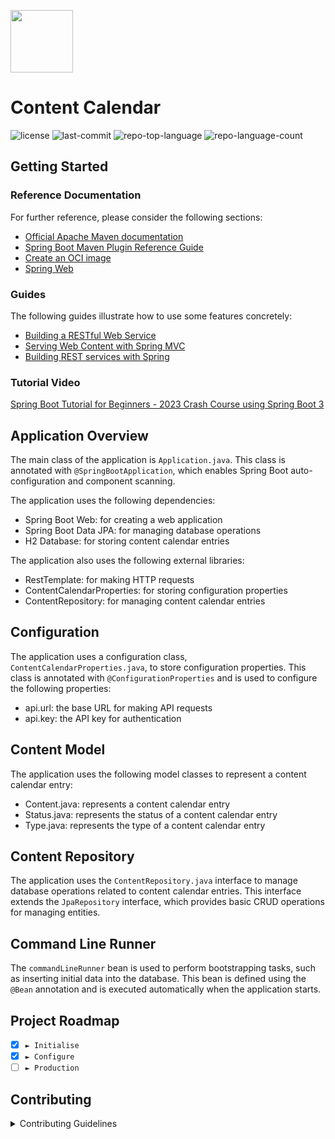 <p    >
  <img src="https://cdn-icons-png.flaticon.com/512/6295/6295417.png" width="100" />
</p>
<p>
    <h1>Content Calendar</h1>
</p>

<p>
 <img src="https://img.shields.io/github/license/Gayanukaa/Spring-Boot-Playground?style=flat&color=0080ff" alt="license">
 <img src="https://img.shields.io/github/last-commit/Gayanukaa/Spring-Boot-Playground?style=flat&logo=git&logoColor=white&color=0080ff" alt="last-commit">
 <img src="https://img.shields.io/github/languages/top/Gayanukaa/Spring-Boot-Playground?style=flat&color=0080ff" alt="repo-top-language">
 <img src="https://img.shields.io/github/languages/count/Gayanukaa/Spring-Boot-Playground?style=flat&color=0080ff" alt="repo-language-count">
<p>

## Getting Started

### Reference Documentation

For further reference, please consider the following sections:

- [Official Apache Maven documentation](https://maven.apache.org/guides/index.html)
- [Spring Boot Maven Plugin Reference Guide](https://docs.spring.io/spring-boot/docs/3.1.9/maven-plugin/reference/html/)
- [Create an OCI image](https://docs.spring.io/spring-boot/docs/3.1.9/maven-plugin/reference/html/#build-image)
- [Spring Web](https://docs.spring.io/spring-boot/docs/3.1.9/reference/htmlsingle/index.html#web)

### Guides

The following guides illustrate how to use some features concretely:

- [Building a RESTful Web Service](https://spring.io/guides/gs/rest-service/)
- [Serving Web Content with Spring MVC](https://spring.io/guides/gs/serving-web-content/)
- [Building REST services with Spring](https://spring.io/guides/tutorials/rest/)

### Tutorial Video

[Spring Boot Tutorial for Beginners - 2023 Crash Course using Spring Boot 3](https://www.youtube.com/watch?v=UgX5lgv4uVM)

## Application Overview

The main class of the application is `Application.java`. This class is annotated with `@SpringBootApplication`, which enables Spring Boot auto-configuration and component scanning.

The application uses the following dependencies:

- Spring Boot Web: for creating a web application
- Spring Boot Data JPA: for managing database operations
- H2 Database: for storing content calendar entries

The application also uses the following external libraries:

- RestTemplate: for making HTTP requests
- ContentCalendarProperties: for storing configuration properties
- ContentRepository: for managing content calendar entries

## Configuration

The application uses a configuration class, `ContentCalendarProperties.java`, to store configuration properties. This class is annotated with `@ConfigurationProperties` and is used to configure the following properties:

- api.url: the base URL for making API requests
- api.key: the API key for authentication

## Content Model

The application uses the following model classes to represent a content calendar entry:

- Content.java: represents a content calendar entry
- Status.java: represents the status of a content calendar entry
- Type.java: represents the type of a content calendar entry

## Content Repository

The application uses the `ContentRepository.java` interface to manage database operations related to content calendar entries. This interface extends the `JpaRepository` interface, which provides basic CRUD operations for managing entities.

## Command Line Runner

The `commandLineRunner` bean is used to perform bootstrapping tasks, such as inserting initial data into the database. This bean is defined using the `@Bean` annotation and is executed automatically when the application starts.

## Project Roadmap

- [x] `► Initialise`
- [x] `► Configure`
- [ ] `► Production`

## Contributing

<details closed>
    <summary>Contributing Guidelines</summary>

1. **Fork the Repository**: Start by forking the project repository to your GitHub account.
2. **Clone Locally**: Clone the forked repository to your local machine using a Git client.

   ```sh
   git clone https://github.com/Gayanukaa/Spring-Boot-Playground
   ```

3. **Create a New Branch**: Always work on a new branch, giving it a descriptive name.

   ```sh
   git checkout -b new-feature-x
   ```

4. **Make Your Changes**: Develop and test your changes locally.
5. **Commit Your Changes**: Commit with a clear message describing your updates.

   ```sh
   git commit -m 'Implemented new feature x.'
   ```

6. **Push to GitHub**: Push the changes to your forked repository.

   ```sh
   git push origin new-feature-x
   ```

7. **Submit a Pull Request**: Create a PR against the original project repository. Clearly describe the changes and their motivations.

Once your PR is reviewed and approved, it will be merged into the main branch.

</details>
